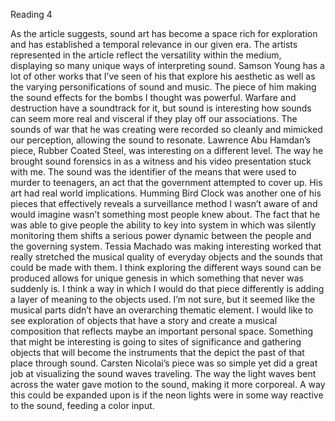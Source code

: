 Reading 4

As the article suggests, sound art has become a space rich for exploration and has established a temporal relevance in our given era. The artists represented in the article reflect the versatility within the medium, displaying so many unique ways of interpreting sound. Samson Young has a lot of other works that I’ve seen of his that explore his aesthetic as well as the varying personifications of sound and music. The piece of him making the sound effects for the bombs I thought was powerful. Warfare and destruction have a soundtrack for it, but sound is interesting how sounds can seem more real and visceral if they play off our associations. The sounds of war that he was creating were recorded so cleanly and mimicked our perception, allowing the sound to resonate. Lawrence Abu Hamdan’s piece, Rubber Coated Steel, was interesting on a different level. The way he brought sound forensics in as a witness and his video presentation stuck with me. The sound was the identifier of the means that were used to murder to teenagers, an act that the government attempted to cover up. His art had real world implications. Humming Bird Clock was another one of his pieces that effectively reveals a surveillance method I wasn’t aware of and would imagine wasn’t something most people knew about. The fact that he was able to give people the ability to key into system in which was silently monitoring them shifts a serious power dynamic between the people and the governing system. Tessia Machado was making interesting worked that really stretched the musical quality of everyday objects and the sounds that could be made with them. I think exploring the different ways sound can be produced allows for unique genesis in which something that never was suddenly is. I think a way in which I would do that piece differently is adding a layer of meaning to the objects used. I’m not sure, but it seemed like the musical parts didn’t have an overarching thematic element. I would like to see exploration of objects that have a story and create a musical composition that reflects maybe an important personal space. Something that might be interesting is going to sites of significance and gathering objects that will become the instruments that the depict the past of that place through sound. Carsten Nicolai’s piece was so simple yet did a great job at visualizing the sound waves traveling. The way the light waves bent across the water gave motion to the sound, making it more corporeal. A way this could be expanded upon is if the neon lights were in some way reactive to the sound, feeding a color input.
